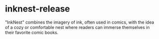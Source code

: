 # inknest-release
"InkNest" combines the imagery of ink, often used in comics, with the idea of a cozy or comfortable nest where readers can immerse themselves in their favorite comic books.
